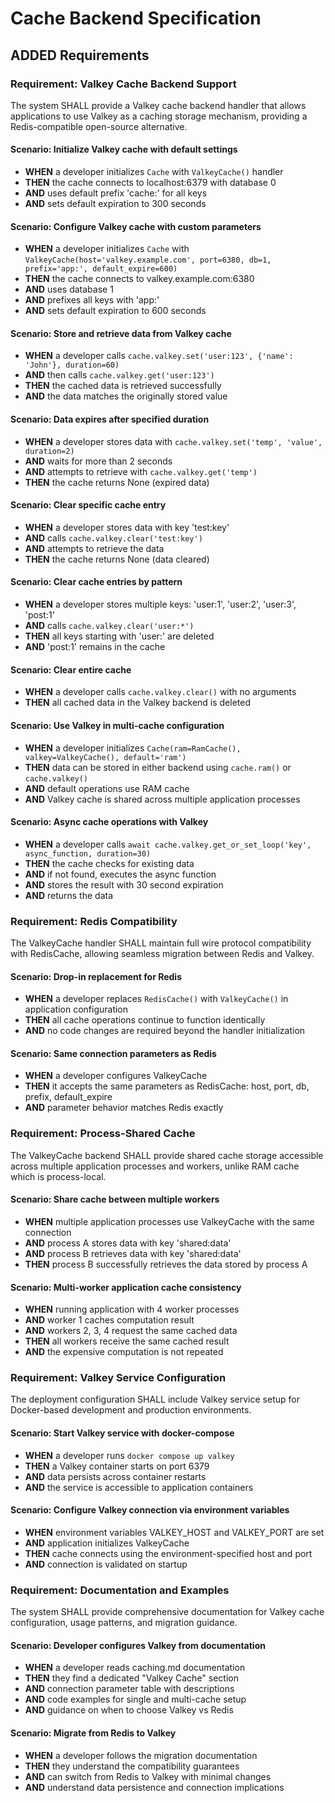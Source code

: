 # Cache Backend Specification

## ADDED Requirements

### Requirement: Valkey Cache Backend Support

The system SHALL provide a Valkey cache backend handler that allows applications to use Valkey as a caching storage mechanism, providing a Redis-compatible open-source alternative.

#### Scenario: Initialize Valkey cache with default settings
- **WHEN** a developer initializes `Cache` with `ValkeyCache()` handler
- **THEN** the cache connects to localhost:6379 with database 0
- **AND** uses default prefix 'cache:' for all keys
- **AND** sets default expiration to 300 seconds

#### Scenario: Configure Valkey cache with custom parameters
- **WHEN** a developer initializes `Cache` with `ValkeyCache(host='valkey.example.com', port=6380, db=1, prefix='app:', default_expire=600)`
- **THEN** the cache connects to valkey.example.com:6380
- **AND** uses database 1
- **AND** prefixes all keys with 'app:'
- **AND** sets default expiration to 600 seconds

#### Scenario: Store and retrieve data from Valkey cache
- **WHEN** a developer calls `cache.valkey.set('user:123', {'name': 'John'}, duration=60)`
- **AND** then calls `cache.valkey.get('user:123')`
- **THEN** the cached data is retrieved successfully
- **AND** the data matches the originally stored value

#### Scenario: Data expires after specified duration
- **WHEN** a developer stores data with `cache.valkey.set('temp', 'value', duration=2)`
- **AND** waits for more than 2 seconds
- **AND** attempts to retrieve with `cache.valkey.get('temp')`
- **THEN** the cache returns None (expired data)

#### Scenario: Clear specific cache entry
- **WHEN** a developer stores data with key 'test:key'
- **AND** calls `cache.valkey.clear('test:key')`
- **AND** attempts to retrieve the data
- **THEN** the cache returns None (data cleared)

#### Scenario: Clear cache entries by pattern
- **WHEN** a developer stores multiple keys: 'user:1', 'user:2', 'user:3', 'post:1'
- **AND** calls `cache.valkey.clear('user:*')`
- **THEN** all keys starting with 'user:' are deleted
- **AND** 'post:1' remains in the cache

#### Scenario: Clear entire cache
- **WHEN** a developer calls `cache.valkey.clear()` with no arguments
- **THEN** all cached data in the Valkey backend is deleted

#### Scenario: Use Valkey in multi-cache configuration
- **WHEN** a developer initializes `Cache(ram=RamCache(), valkey=ValkeyCache(), default='ram')`
- **THEN** data can be stored in either backend using `cache.ram()` or `cache.valkey()`
- **AND** default operations use RAM cache
- **AND** Valkey cache is shared across multiple application processes

#### Scenario: Async cache operations with Valkey
- **WHEN** a developer calls `await cache.valkey.get_or_set_loop('key', async_function, duration=30)`
- **THEN** the cache checks for existing data
- **AND** if not found, executes the async function
- **AND** stores the result with 30 second expiration
- **AND** returns the data

### Requirement: Redis Compatibility

The ValkeyCache handler SHALL maintain full wire protocol compatibility with RedisCache, allowing seamless migration between Redis and Valkey.

#### Scenario: Drop-in replacement for Redis
- **WHEN** a developer replaces `RedisCache()` with `ValkeyCache()` in application configuration
- **THEN** all cache operations continue to function identically
- **AND** no code changes are required beyond the handler initialization

#### Scenario: Same connection parameters as Redis
- **WHEN** a developer configures ValkeyCache
- **THEN** it accepts the same parameters as RedisCache: host, port, db, prefix, default_expire
- **AND** parameter behavior matches Redis exactly

### Requirement: Process-Shared Cache

The ValkeyCache backend SHALL provide shared cache storage accessible across multiple application processes and workers, unlike RAM cache which is process-local.

#### Scenario: Share cache between multiple workers
- **WHEN** multiple application processes use ValkeyCache with the same connection
- **AND** process A stores data with key 'shared:data'
- **AND** process B retrieves data with key 'shared:data'
- **THEN** process B successfully retrieves the data stored by process A

#### Scenario: Multi-worker application cache consistency
- **WHEN** running application with 4 worker processes
- **AND** worker 1 caches computation result
- **AND** workers 2, 3, 4 request the same cached data
- **THEN** all workers receive the same cached result
- **AND** the expensive computation is not repeated

### Requirement: Valkey Service Configuration

The deployment configuration SHALL include Valkey service setup for Docker-based development and production environments.

#### Scenario: Start Valkey service with docker-compose
- **WHEN** a developer runs `docker compose up valkey`
- **THEN** a Valkey container starts on port 6379
- **AND** data persists across container restarts
- **AND** the service is accessible to application containers

#### Scenario: Configure Valkey connection via environment variables
- **WHEN** environment variables VALKEY_HOST and VALKEY_PORT are set
- **AND** application initializes ValkeyCache
- **THEN** cache connects using the environment-specified host and port
- **AND** connection is validated on startup

### Requirement: Documentation and Examples

The system SHALL provide comprehensive documentation for Valkey cache configuration, usage patterns, and migration guidance.

#### Scenario: Developer configures Valkey from documentation
- **WHEN** a developer reads caching.md documentation
- **THEN** they find a dedicated "Valkey Cache" section
- **AND** connection parameter table with descriptions
- **AND** code examples for single and multi-cache setup
- **AND** guidance on when to choose Valkey vs Redis

#### Scenario: Migrate from Redis to Valkey
- **WHEN** a developer follows the migration documentation
- **THEN** they understand the compatibility guarantees
- **AND** can switch from Redis to Valkey with minimal changes
- **AND** understand data persistence and connection implications

